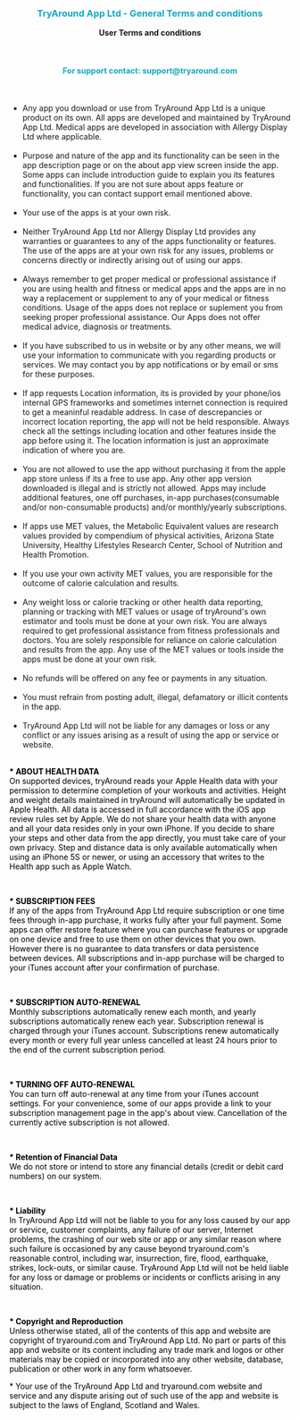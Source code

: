 <br><br>
<h3><p style="text-align:center; color: #14A8C2;"><b>TryAround App Ltd - General Terms and conditions</b></p></h3>

<p style="text-align:center;">
    <b>User Terms and conditions</b>
</p>
<br>

<h4><p style="text-align:center; color: #14A8C2;"><b>For support contact: support@tryaround.com</b></p></h4>

<br>

<p style="color: #000000;">

* Any app you download or use from TryAround App Ltd is a unique product on its own. All apps are developed and maintained by TryAround App Ltd. Medical apps are developed in association with Allergy Display Ltd where applicable.<br><br>
* Purpose and nature of the app and its functionality can be seen in the app description page or on the about app view screen inside the app. Some apps can include introduction guide to explain you its features and functionalities. If you are not sure about apps feature or functionality, you can contact support email mentioned above.<br><br>
* Your use of the apps is at your own risk.<br><br>
* Neither TryAround App Ltd nor Allergy Display Ltd provides any warranties or guarantees to any of the apps functionality or features. The use of the apps are at your own risk for any issues, problems or concerns directly or indirectly arising out of using our apps.<br><br>
* Always remember to get proper medical or professional assistance if you are using health and fitness or medical apps and the apps are in no way a replacement or supplement to any of your medical or fitness conditions. Usage of the apps does not replace or suplement you from seeking proper professional assistance. Our Apps does not offer medical advice, diagnosis or treatments.<br><br>
* If you have subscribed to us in website or by any other means, we will use your information to communicate with you regarding products or services. We may contact you by app notifications or by email or sms for these purposes.<br><br>
* If app requests Location information, its is provided by your phone/ios internal GPS frameworks and sometimes internet connection is required to get a meaninful readable address. In case of descrepancies or incorrect location reporting, the app will not be held responsible. Always check all the settings including location and other features inside the app before using it. The location information is just an approximate indication of where you are.<br><br>
* You are not allowed to use the app without purchasing it from the apple app store unless if its a free to use app. Any other app version downloaded is illegal and is strictly not allowed. Apps may include additional features, one off purchases, in-app purchases(consumable and/or non-consumable products) and/or monthly/yearly subscriptions.<br><br>
* If apps use MET values, the Metabolic Equivalent values are research values provided by compendium of physical activities, Arizona State University, Healthy Lifestyles Research Center, School of Nutrition and Health Promotion.<br><br>
* If you use your own activity MET values, you are responsible for the outcome of calorie calculation and results.<br><br>
* Any weight loss or calorie tracking or other health data reporting, planning or tracking with MET values or usage of tryAround's own estimator and tools must be done at your own risk. You are always required to get professional assistance from fitness professionals and doctors. You are solely responsible for reliance on calorie calculation and results from the app. Any use of the MET values or tools inside the apps must be done at your own risk.<br><br>
* No refunds will be offered on any fee or payments in any situation.<br><br>
* You must refrain from posting adult, illegal, defamatory or illicit contents in the app.<br><br>
* TryAround App Ltd will not be liable for any damages or loss or any conflict or any issues arising as a result of using the app or service or website.<br><br>



<p style="color: #000000;"><b>* ABOUT HEALTH DATA</b><br>
On supported devices, tryAround reads your Apple Health data with your permission to determine completion of your workouts and activities. Height and weight details maintained in tryAround will automatically be updated in Apple Health. All data is accessed in full accordance with the iOS app review rules set by Apple. We do not share your health data with anyone and all your data resides only in your own iPhone. If you decide to share your steps and other data from the app directly, you must take care of your own privacy. Step and distance data is only available automatically when using an iPhone 5S or newer, or using an accessory that writes to the Health app such as Apple Watch.</p>

<br>

<p style="color: #000000;"><b>* SUBSCRIPTION FEES</b><br>
If any of the apps from TryAround App Ltd require subscription or one time fees through in-app purchase, it works fully after your full payment. Some apps can offer restore feature where you can purchase features or upgrade on one device and free to use them on other devices that you own. However there is no guarantee to data transfers or data persistence between devices. All subscriptions and in-app purchase will be charged to your iTunes account after your confirmation of purchase.</p>

<br>

<p style="color: #000000;"><b>* SUBSCRIPTION AUTO-RENEWAL</b><br>
Monthly subscriptions automatically renew each month, and yearly subscriptions automatically renew each year. Subscription renewal is charged through your iTunes account. Subscriptions renew automatically every month or every full year unless cancelled at least 24 hours prior to the end of the current subscription period.</p>
<br>

<p style="color: #000000;"><b>* TURNING OFF AUTO-RENEWAL</b><br>
You can turn off auto-renewal at any time from your iTunes account settings. For your convenience, some of our apps provide a link to your subscription management page in the app's about view. Cancellation of the currently active subscription is not allowed.</p>
<br>

<p style="color: #000000;"><b>* Retention of Financial Data</b><br>We do not store or intend to store any financial details (credit or debit card numbers) on our system. </p>

<br>

<p style="color: #000000;"><b>* Liability</b><br>In TryAround App Ltd will not be liable to you for any loss caused by our app or service, customer complaints, any failure of our server, Internet problems, the crashing of our web site or app or any similar reason where such failure is occasioned by any cause beyond tryaround.com&#39;s reasonable control, including war, insurrection, fire, flood, earthquake, strikes, lock-outs, or similar cause. TryAround App Ltd will not be held liable for any loss or damage or problems or incidents or conflicts arising in any situation.
</p>
<br>


<p style="color: #000000;"><b>* Copyright and Reproduction</b><br>Unless otherwise stated, all of the contents of this app and website are copyright of tryaround.com and TryAround App Ltd. No part or parts of this app and website or its content including any trade mark and logos or other materials may be copied or incorporated into any other website, database, publication or other work in any form whatsoever. </p>

<p style="color: #000000;">* Your use of the TryAround App Ltd and tryaround.com website and service and any dispute arising out of such use of the app and website is subject to the laws of England, Scotland and Wales. </p>


<br>


</p>

<br><br><br>
